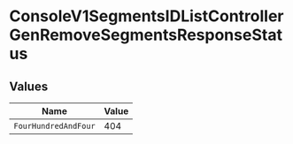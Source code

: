 # ConsoleV1SegmentsIDListControllerGenRemoveSegmentsResponseStatus


## Values

| Name                 | Value                |
| -------------------- | -------------------- |
| `FourHundredAndFour` | 404                  |
